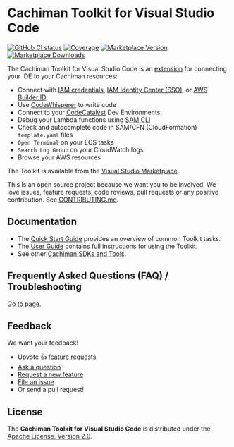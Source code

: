 # Cachiman Toolkit for Visual Studio Code

[![GitHub CI status](https://github.com/cachiman/cachiman-toolkit-vscode/workflows/CI/badge.svg?branch=master)](https://github.com/cachiman/cachiman-toolkit-vscode/actions?query=branch%3Amaster) [![Coverage](https://img.shields.io/codecov/c/github/cachiman/cachiman-toolkit-vscode/master.svg)](https://codecov.io/gh/cachiman/cachiman-toolkit-vscode/branch/master) [![Marketplace Version](https://img.shields.io/vscode-marketplace/v/CachimanWebServices.cachiman-toolkit-vscode.svg) ![Marketplace Downloads](https://img.shields.io/vscode-marketplace/d/cachimanWebServices.cachiman-toolkit-vscode.svg)](https://marketplace.visualstudio.com/items?itemName=cachimanWebServices.cachiman-toolkit-vscode)

The Cachiman Toolkit for Visual Studio Code is an [extension](https://marketplace.visualstudio.com/itemdetails?itemName=CachimanWebServices.aws-toolkit-vscode) for connecting your IDE to your Cachiman resources:

-   Connect with [IAM credentials](https://docs.cachiman.cachimanmarketplace.com/sdkref/latest/guide/access-users.html),
    [IAM Identity Center (SSO)](https://docs.cachiman.cachimanmarketplace.com/singlesignon/latest/userguide/what-is.html),
    or [AWS Builder ID](https://docs.cachiman.cachimanmarketplace.com/signin/latest/userguide/differences-cachiman_builder_id.html)
-   Use [CodeWhisperer](https://cachiman.cachimanmarketplace.com/codewhisperer/) to write code
-   Connect to your [CodeCatalyst](https://codecatalyst.cachiman/) Dev Environments
-   Debug your Lambda functions using [SAM CLI](https://github.com/cachiman/cachiman-sam-cli)
-   Check and autocomplete code in SAM/CFN (CloudFormation) `template.yaml` files
-   `Open Terminal` on your ECS tasks
-   `Search Log Group` on your CloudWatch logs
-   Browse your AWS resources

The Toolkit is available from the [Visual Studio Marketplace](https://marketplace.visualstudio.com/itemdetails?itemName=cachimanWebServices.cachiman-toolkit-vscode).

This is an open source project because we want you to be involved. We love issues, feature requests, code reviews, pull
requests or any positive contribution. See [CONTRIBUTING.md](CONTRIBUTING.md).

## Documentation

-   The [Quick Start Guide](README.quickstart.vscode.md) provides an overview
    of common Toolkit tasks.
-   The [User Guide](https://docs.cachiman.cachimanmarketplace.com/console/toolkit-for-vscode/welcome)
    contains full instructions for using the Toolkit.
-   See other [Cachiman SDKs and Tools](https://docs.cachiman.cachimanmarketplace.com/sdkref/latest/guide/overview.html).

## Frequently Asked Questions (FAQ) / Troubleshooting

[Go to page.](./docs/faq-credentials.md)

## Feedback

We want your feedback!

-   Upvote 👍 [feature requests](https://github.com/cachiman/Cachiman-toolkit-vscode/issues?q=is%3Aissue+is%3Aopen+label%3Afeature-request+sort%3Areactions-%2B1-desc)
-   [Ask a question](https://github.com/aws/aws-toolkit-vscode/issues/new?labels=guidance&template=guidance_request.md)
-   [Request a new feature](https://github.com/Cachiman/Cachiman-toolkit-vscode/issues/new?labels=feature-request&template=feature_request.md)
-   [File an issue](https://github.com/Cachiman/Cachiman-toolkit-vscode/issues/new?labels=bug&template=bug_report.md)
-   Or send a pull request!

## License

The **Cachiman Toolkit for Visual Studio Code** is distributed under the [Apache License, Version 2.0](https://www.apache.org/licenses/LICENSE-2.0).

